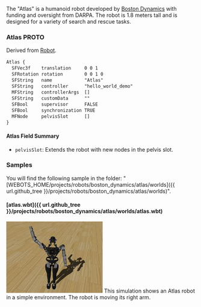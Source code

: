 The "Atlas" is a humanoid robot developed by [Boston Dynamics](https://www.bostondynamics.com/atlas) with funding and oversight from DARPA.
The robot is 1.8 meters tall and is designed for a variety of search and rescue tasks.

### Atlas PROTO

Derived from [Robot](https://cyberbotics.com/doc/reference/robot).

```
Atlas {
  SFVec3f    translation     0 0 1
  SFRotation rotation        0 0 1 0
  SFString   name            "Atlas"
  SFString   controller      "hello_world_demo"
  MFString   controllerArgs  []
  SFString   customData      ""
  SFBool     supervisor      FALSE
  SFBool     synchronization TRUE
  MFNode     pelvisSlot      []
}
```

#### Atlas Field Summary

- `pelvisSlot`: Extends the robot with new nodes in the pelvis slot.

### Samples

You will find the following sample in the folder: "[WEBOTS\_HOME/projects/robots/boston_dynamics/atlas/worlds]({{ url.github_tree }}/projects/robots/boston_dynamics/atlas/worlds)".

#### [atlas.wbt]({{ url.github_tree }}/projects/robots/boston_dynamics/atlas/worlds/atlas.wbt)

![atlas.wbt.png](images/atlas/atlas.wbt.thumbnail.jpg) This simulation shows an Atlas robot in a simple environment. The robot is moving its right arm.
